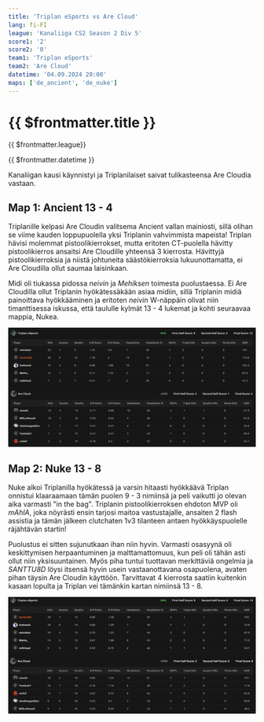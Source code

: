 ```yaml
---
title: 'Triplan eSports vs Are Cloud'
lang: fi-FI
league: 'Kanaliiga CS2 Season 2 Div 5'
score1: '2'
score2: '0'
team1: 'Triplan eSports'
team2: 'Are Cloud'
datetime: '04.09.2024 20:00'
maps: ['de_ancient', 'de_nuke']
---
```


# {{ $frontmatter.title }}

<p class="text-md my-0 font-semibold"> {{ $frontmatter.league}}</p>
<p class="text-md mt-0 font-semibold"> {{ $frontmatter.datetime }}</p>

Kanaliigan kausi käynnistyi ja Triplanilaiset saivat tulikasteensa Are Cloudia vastaan.

## Map 1: Ancient<span class="text-green-500"> 13 - 4</span>

Triplanille kelpasi Are Cloudin valitsema Ancient vallan mainiosti, sillä olihan se viime kauden loppupuolella yksi Triplanin vahvimmista mapeista! Triplan hävisi molemmat pistoolikierrokset, mutta eritoten CT-puolella hävitty pistoolikierros ansaitsi Are Cloudille yhteensä 3 kierrosta. Hävittyjä pistoolikierroksia ja niistä johtuneita säästökierroksia lukuunottamatta, ei Are Cloudilla ollut saumaa laisinkaan.

Midi oli tiukassa pidossa _neivin_ ja _Mehiksen_ toimesta puolustaessa. Ei Are Cloudilla ollut Triplanin hyökätessäkään asiaa midiin, sillä Triplanin midiä painoittava hyökkääminen ja eritoten _neivin_ W-näppäin olivat niin timanttisessa iskussa, että taululle kylmät 13 - 4 lukemat ja kohti seuraavaa mappia, Nukea.

![Map 1: Ancient scoreboard](../../images/kanaliiga-cs2-season-2/are-cloud-ancient-scoreboard.png)

## Map 2: Nuke<span class="text-green-500"> 13 - 8</span>

Nuke alkoi Triplanilla hyökätessä ja varsin hitaasti hyökkäävä Triplan onnistui klaaraamaan tämän puolen 9 - 3 nimiinsä ja peli vaikutti jo olevan aika varmasti "in the bag". Triplanin pistoolikierroksen ehdoton MVP oli _mAhlA_, joka nöyrästi ensin tarjosi maitoa vastustajalle, ansaiten 2 flash assistia ja tämän jälkeen clutchaten 1v3 tilanteen antaen hyökkäyspuolelle räjähtävän startin!

Puolustus ei sitten sujunutkaan ihan niin hyvin. Varmasti osasyynä oli keskittymisen herpaantuminen ja malttamattomuus, kun peli oli tähän asti ollut niin yksisuuntainen. Myös piha tuntui tuottavan merkittäviä ongelmia ja _SANTTU8D_ löysi itsensä hyvin usein vastaanottavana osapuolena, avaten pihan täysin Are Cloudin käyttöön. Tarvittavat 4 kierrosta saatiin kuitenkin kasaan lopulta ja Triplan vei tämänkin kartan nimiinsä 13 - 8.

![Map 2: Nuke scoreboard](../../images/kanaliiga-cs2-season-2/are-cloud-nuke-scoreboard.png)
